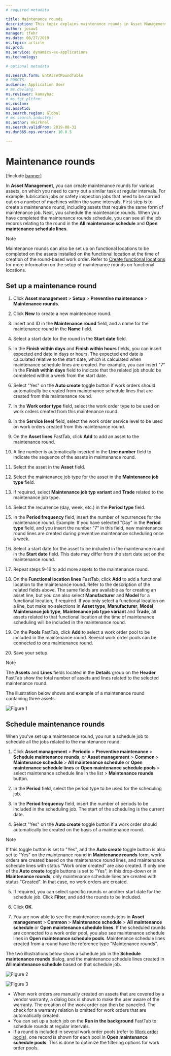 ```yaml
---
# required metadata

title: Maintenance rounds
description: This topic explains maintenance rounds in Asset Management.
author: josaw1
manager: tfehr
ms.date: 08/27/2019
ms.topic: article
ms.prod: 
ms.service: dynamics-ax-applications
ms.technology: 

# optional metadata

ms.search.form: EntAssetRoundTable 
# ROBOTS: 
audience: Application User
# ms.devlang: 
ms.reviewer: kamaybac
# ms.tgt_pltfrm: 
ms.custom: 
ms.assetid: 
ms.search.region: Global
# ms.search.industry: 
ms.author: mkirknel
ms.search.validFrom: 2019-08-31
ms.dyn365.ops.version: 10.0.5

---
```


# Maintenance rounds

[!include [banner](../../includes/banner.md)]

 

In **Asset Management**, you can create maintenance rounds for various assets, on which you need to carry out a similar task at regular intervals. For example, lubrication jobs or safety inspection jobs that need to be carried out on a number of machines within the same intervals. First step is to create a maintenance round, including assets that require the same form of maintenance job. Next, you schedule the maintenance rounds. When you have completed the maintenance rounds schedule, you can see all the job records relating to the round in the **All maintenance schedule** and **Open maintenance schedule lines**.

>[!NOTE]
>Maintenance rounds can also be set up on functional locations to be completed on the assets installed on the functional location at the time of creation of the round-based work order. Refer to [Create functional locations](../functional-locations/create-functional-locations.md) for more information on the setup of maintenance rounds on functional locations.

## Set up a maintenance round

1. Click **Asset management** > **Setup** > **Preventive maintenance** > **Maintenance rounds**.

2. Click **New** to create a new maintenance round.

3. Insert and ID in the **Maintenance round** field, and a name for the maintenance round in the **Name** field.

4. Select a start date for the round in the **Start date** field.

5. In the **Finish within days** and **Finish within hours** fields, you can insert expected end date in days or hours. The expected end date is calculated relative to the start date, which is calculated when maintenance schedule lines are created. For example, you can insert "7" in the **Finish within days** field to indicate that the related job should be completed within a week from the start date.

6. Select "Yes" on the **Auto create** toggle button if work orders should automatically be created from maintenance schedule lines that are created from this maintenance round.

7. In the **Work order type** field, select the work order type to be used on work orders created from this maintenance round.

8. In the **Service level** field, select the work order service level to be used on work orders created from this maintenance round.

9. On the **Asset lines** FastTab, click **Add** to add an asset to the maintenance round.

10. A line number is automatically inserted in the **Line number** field to indicate the sequence of the assets in maintenance round.

11. Select the asset in the **Asset** field.

12. Select the maintenance job type for the asset in the **Maintenance job type** field.

13. If required, select **Maintenance job typ variant** and **Trade** related to the maintenance job type.

14. Select the recurrence (day, week, etc.) in the **Period type** field.

15. In the **Period frequency** field, insert the number of recurrences for the maintenance round. Example: If you have selected "Day" in the **Period type** field, and you insert the number "7" in this field, new maintenance round lines are created during preventive maintenance scheduling once a week.

16. Select a start date for the asset to be included in the maintenance round in the **Start date** field. This date may differ from the start date set on the maintenance round.

17. Repeat steps 9-16 to add more assets to the maintenance round.

18. On the **Functional location lines** FastTab, click **Add** to add a functional location to the maintenance round. Refer to the description of the related fields above. The same fields are available as for creating an asset line, but you can also select **Manufacturer** and **Model** for a functional location, if required. If you only select a functional location on a line, but make no selections in **Asset type**, **Manufacturer**, **Model**, **Maintenance job type**, **Maintenance job type variant** and **Trade**, all assets related to that functional location at the time of maintenance scheduling will be included in the maintenance round.

19. On the **Pools** FastTab, click **Add** to select a work order pool to be included in the maintenance round. Several work order pools can be connected to one maintenance round.

20. Save your setup.

>[!NOTE]
>The **Assets** and **Lines** fields located in the **Details** group on the **Header** FastTab show the total number of assets and lines related to the selected maintenance round.

The illustration below shows and example of a maintenance round containing three assets.

![Figure 1](media/13-preventive-maintenance.png)


## Schedule maintenance rounds

When you've set up a maintenance round, you run a schedule job to schedule all the jobs related to the maintenance round.

1. Click **Asset management** > **Periodic** > **Preventive maintenance** > **Schedule maintenance rounds**, or **Asset management** > **Common** > **Maintenance schedule** > **All maintenance schedule** or **Open maintenance schedule lines** or **Open maintenance schedule pools** > select maintenance schedule line in the list > **Maintenance rounds** button.

2. In the **Period** field, select the period type to be used for the scheduling job.

3. In the **Period frequency** field, insert the number of periods to be included in the scheduling job. The start of the scheduling is the current date.

4. Select "Yes" on the **Auto create** toggle button if a work order should automatically be created on the basis of a maintenance round.

>[!NOTE]
>If this toggle button is set to "Yes", and the **Auto create** toggle button is also set to "Yes" on the maintenance round in **Maintenance rounds** form, work orders are created based on the maintenance round lines, and maintenance schedule lines with status "Work order created" are also created. If only one of the **Auto create** toggle buttons is set to "Yes", in this drop-down or in **Maintenance rounds**, only maintenance schedule lines are created with status "Created". In that case, no work orders are created.

5. If required, you can select specific rounds or another start date for the schedule job. Click **Filter**, and add the rounds to be included.

6. Click **OK**.

7. You are now able to see the maintenance rounds jobs in **Asset management** > **Common** > **Maintenance schedule** > **All maintenance schedule** or **Open maintenance schedule lines**. If the scheduled rounds are connected to a work order pool, you also see maintenance schedule lines in **Open maintenance schedule pools**. Maintenance schedule lines created from a round have the reference type "Maintenance rounds".

The two illustrations below show a schedule job in the **Schedule maintenance rounds** dialog, and the maintenance schedule lines created in **All maintenance schedule** based on that schedule job.

![Figure 2](media/14-preventive-maintenance.png)

![Figure 3](media/15-preventive-maintenance.png)

- When work orders are manually created on assets that are covered by a vendor warranty, a dialog box is shown to make the user aware of the warranty. The creation of the work order can then be canceled. The check for a warranty relation is omitted for work orders that are automatically created.  
- You can set up a batch job on the **Run in the background** FastTab to schedule rounds at regular intervals.  
- If a round is included in several work order pools (refer to [Work order pools](../work-orders/work-order-pools.md)), one record is shown for each pool in **Open maintenance schedule pools**. This is done to optimize the filtering options for work order pools.

